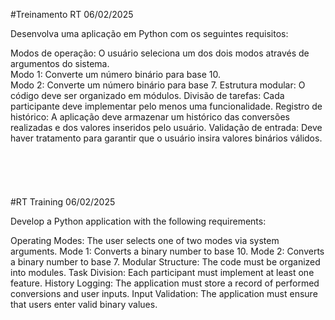 #Treinamento RT
06/02/2025

Desenvolva uma aplicação em Python com os seguintes requisitos:

Modos de operação: O usuário seleciona um dos dois modos através de argumentos do sistema.\
Modo 1: Converte um número binário para base 10.\
Modo 2: Converte um número binário para base 7.
Estrutura modular: O código deve ser organizado em módulos.
Divisão de tarefas: Cada participante deve implementar pelo menos uma funcionalidade.
Registro de histórico: A aplicação deve armazenar um histórico das conversões realizadas e dos valores inseridos pelo usuário.
Validação de entrada: Deve haver tratamento para garantir que o usuário insira valores binários válidos.
<br><br>
<br><br>
<br><br>
#RT Training
06/02/2025

Develop a Python application with the following requirements:

Operating Modes: The user selects one of two modes via system arguments.
Mode 1: Converts a binary number to base 10.
Mode 2: Converts a binary number to base 7.
Modular Structure: The code must be organized into modules.
Task Division: Each participant must implement at least one feature.
History Logging: The application must store a record of performed conversions and user inputs.
Input Validation: The application must ensure that users enter valid binary values.
